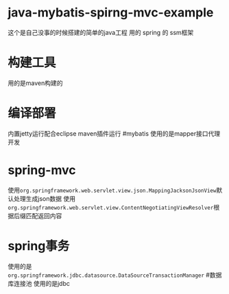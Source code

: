 # java-mybatis-spirng-mvc-example
这个是自己没事的时候搭建的简单的java工程  用的 spring 的 ssm框架 
# 构建工具
用的是maven构建的 
# 编译部署
内置jetty运行配合eclipse maven插件运行
#mybatis
使用的是mapper接口代理开发
# spring-mvc
使用`org.springframework.web.servlet.view.json.MappingJacksonJsonView`默认处理生成json数据
使用`org.springframework.web.servlet.view.ContentNegotiatingViewResolver`根据后缀匹配返回内容
# spring事务
使用的是`org.springframework.jdbc.datasource.DataSourceTransactionManager`
#数据库连接池
使用的是jdbc
